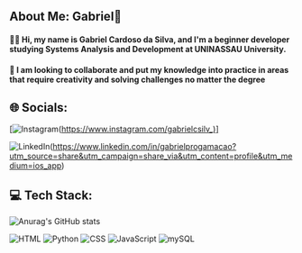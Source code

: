 ## About Me: Gabriel👋

#### 🙋‍♂️ Hi, my name is Gabriel Cardoso da Silva, and I'm a beginner developer studying Systems Analysis and Development at UNINASSAU University.

#### 🚀 I am looking to collaborate and put my knowledge into practice in areas that require creativity and solving challenges no matter the degree

## 🌐 Socials:


[![Instagram](https://img.shields.io/badge/Instagram-E4405F?style=for-the-badge&logo=instagram&logoColor=white)(https://www.instagram.com/gabrielcsilv_)]
    
 
![LinkedIn](https://img.shields.io/badge/LinkedIn-0077B5?style=for-the-badge&logo=linkedin&logoColor=white
)(https://www.linkedin.com/in/gabrielprogamacao?utm_source=share&utm_campaign=share_via&utm_content=profile&utm_medium=ios_app)

## 💻 Tech Stack:

![Anurag's GitHub stats](https://github-readme-stats.vercel.app/api?username=gabrielcsilvaa&theme=dark&show_icons=true)



![HTML](https://img.shields.io/badge/HTML5-E34F26?style=for-the-badge&logo=html5&logoColor=white)
![Python](https://img.shields.io/badge/Python-14354C?style=for-the-badge&logo=python&logoColor=white)
![CSS](https://img.shields.io/badge/CSS-239120?&style=for-the-badge&logo=css3&logoColor=white)
![JavaScript](https://img.shields.io/badge/JavaScript-323330?style=for-the-badge&logo=javascript&logoColor=F7DF1E)
![mySQL](https://img.shields.io/badge/MySQL-005C84?style=for-the-badge&logo=mysql&logoColor=white)



